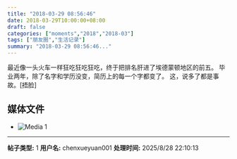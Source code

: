 ```yaml
---
title: "2018-03-29 08:56:46"
date: 2018-03-29T10:00:00+08:00
draft: false
categories: ["moments","2018","2018-03"]
tags: ["朋友圈","生活记录"]
summary: "2018-03-29 08:56:46..."
---
```


最近像一头火车一样狂吃狂吃狂吃，终于把排名肝进了埃德蒙顿地区的前五。
毕业两年，除了名字和学历没变，简历上的每一个字都变了。
这，说多了都是事故。[捂脸]

## 媒体文件

- ![Media 1](/Moments/photos/2018-03-29/201803290856460.jpg)

---

**帖子类型:** 1
**用户名:** chenxueyuan001
**处理时间:** 2025/8/28 22:10:13